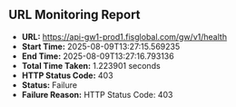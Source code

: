 ## URL Monitoring Report

- **URL:** https://api-gw1-prod1.fisglobal.com/gw/v1/health
- **Start Time:** 2025-08-09T13:27:15.569235
- **End Time:** 2025-08-09T13:27:16.793136
- **Total Time Taken:** 1.223901 seconds
- **HTTP Status Code:** 403
- **Status:** Failure
- **Failure Reason:** HTTP Status Code: 403
